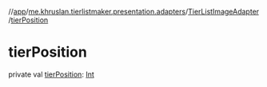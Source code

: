 //[app](../../../index.md)/[me.khruslan.tierlistmaker.presentation.adapters](../index.md)/[TierListImageAdapter](index.md)/[tierPosition](tier-position.md)

# tierPosition

private val [tierPosition](tier-position.md): [Int](https://kotlinlang.org/api/latest/jvm/stdlib/kotlin/-int/index.html)

